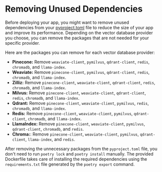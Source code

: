 # Removing Unused Dependencies

Before deploying your app, you might want to remove unused dependencies from your [pyproject.toml](/pyproject.toml) file to reduce the size of your app and improve its performance. Depending on the vector database provider you choose, you can remove the packages that are not needed for your specific provider.

Here are the packages you can remove for each vector database provider:

- **Pinecone:** Remove `weaviate-client`, `pymilvus`, `qdrant-client`, `redis`, `chromadb`, and `llama-index`.
- **Weaviate:** Remove `pinecone-client`, `pymilvus`, `qdrant-client`, `redis`, `chromadb`, and `llama-index`.
- **Zilliz:** Remove `pinecone-client`, `weaviate-client`, `qdrant-client`, `redis`, `chromadb`, and `llama-index`.
- **Milvus:** Remove `pinecone-client`, `weaviate-client`, `qdrant-client`, `redis`, `chromadb`, and `llama-index`.
- **Qdrant:** Remove `pinecone-client`, `weaviate-client`, `pymilvus`, `redis`, `chromadb`, and `llama-index`.
- **Redis:** Remove `pinecone-client`, `weaviate-client`, `pymilvus`, `qdrant-client`, `chromadb`, and `llama-index`.
- **LlamaIndex:** Remove `pinecone-client`, `weaviate-client`, `pymilvus`, `qdrant-client`, `chromadb`, and `redis`.
- **Chroma:**: Remove `pinecone-client`, `weaviate-client`, `pymilvus`, `qdrant-client`, `llama-index`, and `redis`.

After removing the unnecessary packages from the `pyproject.toml` file, you don't need to run `poetry lock` and `poetry install` manually. The provided Dockerfile takes care of installing the required dependencies using the `requirements.txt` file generated by the `poetry export` command.
